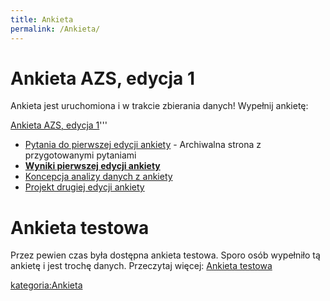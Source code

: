 ```yaml
---
title: Ankieta
permalink: /Ankieta/
---
```


Ankieta AZS, edycja 1
=====================

Ankieta jest uruchomiona i w trakcie zbierania danych! Wypełnij ankietę:

[Ankieta AZS, edycja 1](http://pico.magnum2.pl/~maciej/ankieta_azs/wizard/wizard.py)'''

-   [Pytania do pierwszej edycji ankiety](/Pytania_do_pierwszej_edycji_ankiety "wikilink") - Archiwalna strona z przygotowanymi pytaniami
-   **[Wyniki pierwszej edycji ankiety](/Wyniki_pierwszej_edycji_ankiety "wikilink")**
-   [Koncepcja analizy danych z ankiety](/Koncepcja_analizy_danych_z_ankiety "wikilink")
-   [Projekt drugiej edycji ankiety](/Projekt_drugiej_edycji_ankiety "wikilink")

Ankieta testowa
===============

Przez pewien czas była dostępna ankieta testowa. Sporo osób wypełniło tą ankietę i jest trochę danych. Przeczytaj więcej: [Ankieta testowa](/Ankieta_testowa "wikilink")

[kategoria:Ankieta](/kategoria:Ankieta "wikilink")